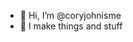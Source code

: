 - 👋 Hi, I’m @coryjohnisme
- 🔨 I make things and stuff

<!---
coryjohnisme/coryjohnisme is a ✨ special ✨ repository because its `README.md` (this file) appears on your GitHub profile.
You can click the Preview link to take a look at your changes.
--->

